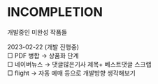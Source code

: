 # INCOMPLETION
개발중인 미완성 작품들

2023-02-22 (개발 진행중) <br>
□ PDF 병합 → 상품화 단계 <br>
□ 네이버뉴스 → 댓글많은기사 제목+ 베스트댓글 스크랩 <br>
□ flight → 자동 예매 등으로 개발방향 생각해보기
